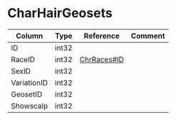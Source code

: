 # CharHairGeosets

| Column | Type | Reference | Comment |
|--------|------|-----------|---------|
|ID|int32|||
|RaceID|int32|[ChrRaces#ID](ChrRaces.md)||
|SexID|int32|||
|VariationID|int32|||
|GeosetID|int32|||
|Showscalp|int32|||
